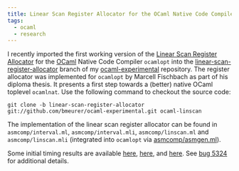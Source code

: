 ```yaml
---
title: Linear Scan Register Allocator for the OCaml Native Code Compiler
tags:
  - ocaml
  - research
---
```


I recently imported the first working version of the [Linear Scan Register Allocator](http://www.cs.ucla.edu/~palsberg/course/cs132/linearscan.pdf) for the [OCaml](http://caml.inria.fr/ocaml) Native Code Compiler `ocamlopt` into the [linear-scan-register-allocator](https://github.com/bmeurer/ocaml-experimental/tree/linear-scan-register-allocator) branch of my [ocaml-experimental](https://github.com/bmeurer/ocaml-experimental) repository. The register allocator was implemented for `ocamlopt` by Marcell Fischbach as part of his diploma thesis. It presents a first step towards a (better) native OCaml toplevel `ocamlnat`. Use the following command to checkout the source code:

```
git clone -b linear-scan-register-allocator git://github.com/bmeurer/ocaml-experimental.git ocaml-linscan
```

The implementation of the linear scan register allocator can be found in `asmcomp/interval.ml`, `asmcomp/interval.mli`, `asmcomp/linscan.ml` and `asmcomp/linscan.mli` (integrated into `ocamlopt` via [asmcomp/asmgen.ml](https://github.com/bmeurer/ocaml-experimental/commit/741802a5cde4e4ea3ee58dfa91c8832b5bb86544#asmcomp/asmgen.ml)).

Some initial timing results are available [here](http://ps.informatik.uni-siegen.de/~meurer/tmp/compiletime_timings.pdf), [here](http://ps.informatik.uni-siegen.de/~meurer/tmp/linscan-i7-i386-timings.pdf), and [here](http://ps.informatik.uni-siegen.de/~meurer/tmp/runtime_timings.pdf). See [bug 5324](http://caml.inria.fr/mantis/view.php?id=5324) for additional details.

